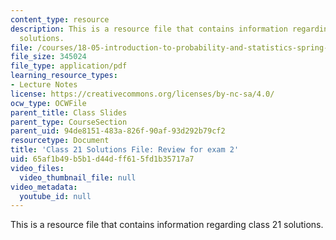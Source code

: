 ```yaml
---
content_type: resource
description: This is a resource file that contains information regarding class 21
  solutions.
file: /courses/18-05-introduction-to-probability-and-statistics-spring-2014/65af1b49b5b1d44dff615fd1b35717a7_MIT18_05S14_class21-sol.pdf
file_size: 345024
file_type: application/pdf
learning_resource_types:
- Lecture Notes
license: https://creativecommons.org/licenses/by-nc-sa/4.0/
ocw_type: OCWFile
parent_title: Class Slides
parent_type: CourseSection
parent_uid: 94de8151-483a-826f-90af-93d292b79cf2
resourcetype: Document
title: 'Class 21 Solutions File: Review for exam 2'
uid: 65af1b49-b5b1-d44d-ff61-5fd1b35717a7
video_files:
  video_thumbnail_file: null
video_metadata:
  youtube_id: null
---
```

This is a resource file that contains information regarding class 21 solutions.